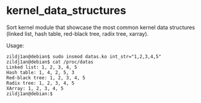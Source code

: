 # kernel_data_structures

Sort kernel module that showcase the most common kernel data structures (linked list, hash table, red-black tree, radix tree, xarray).


Usage:
```
zildj1an@debian$ sudo insmod datas.ko int_str="1,2,3,4,5"
zildj1an@debian$ cat /proc/datas
Linked list: 1, 2, 3, 4, 5
Hash table: 1, 4, 2, 5, 3
Red-black tree: 1, 2, 3, 4, 5
Radix tree: 1, 2, 3, 4, 5
XArray: 1, 2, 3, 4, 5
zildj1an@debian:$
```
